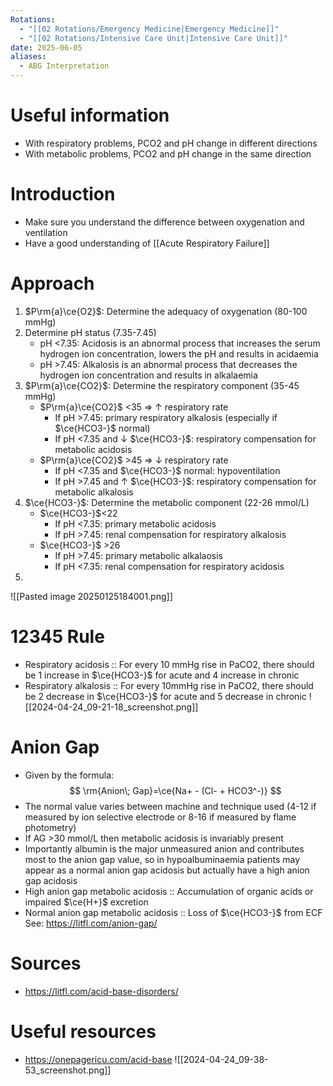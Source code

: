 ```yaml
---
Rotations:
  - "[[02 Rotations/Emergency Medicine|Emergency Medicine]]"
  - "[[02 Rotations/Intensive Care Unit|Intensive Care Unit]]"
date: 2025-06-05
aliases:
  - ABG Interpretation
---
```

# Useful information
- With respiratory problems, PCO2 and pH change in different directions
- With metabolic problems, PCO2 and pH change in the same direction

# Introduction
- Make sure you understand the difference between oxygenation and ventilation
- Have a good understanding of [[Acute Respiratory Failure]]
# Approach
1. $P\rm{a}\ce{O2}$: Determine the adequacy of oxygenation (80-100 mmHg)
2. Determine pH status (7.35-7.45)
	- pH <7.35: Acidosis is an abnormal process that increases the serum hydrogen ion concentration, lowers the pH and results in acidaemia
	 - pH >7.45: Alkalosis is an abnormal process that decreases the hydrogen ion concentration and results in alkalaemia
1. $P\rm{a}\ce{CO2}$: Determine the respiratory component (35-45 mmHg)
	  - $P\rm{a}\ce{CO2}$ <35 ⇒ ↑ respiratory rate
		+ If pH >7.45: primary respiratory alkalosis (especially if $\ce{HCO3-}$ normal)
		+ If pH <7.35 and ↓ $\ce{HCO3-}$: respiratory compensation for metabolic acidosis
	- $P\rm{a}\ce{CO2}$ >45 ⇒ ↓ respiratory rate
	     + If pH <7.35 and $\ce{HCO3-}$ normal: hypoventilation
	     + If pH >7.45 and ↑ $\ce{HCO3-}$: respiratory compensation for metabolic alkalosis
1. $\ce{HCO3-}$: Determine the metabolic component (22-26 mmol/L)
	- $\ce{HCO3-}$<22
		- If pH <7.35: primary metabolic acidosis
		- If pH >7.45: renal compensation for respiratory alkalosis
	- $\ce{HCO3-}$ >26
		- If pH >7.45: primary metabolic alkalaosis
		- If pH <7.35: renal compensation for respiratory acidosis
2. 

![[Pasted image 20250125184001.png]]
# 12345 Rule
- Respiratory acidosis :: For every 10 mmHg rise in PaCO2, there should be 1 increase in $\ce{HCO3-}$ for acute and 4 increase in chronic
- Respiratory alkalosis :: For every 10mmHg rise in PaCO2, there should be 2 decrease in $\ce{HCO3-}$ for acute and 5 decrease in chronic
![[2024-04-24_09-21-18_screenshot.png]]
# Anion Gap
- Given by the formula:
$$
\rm{Anion\; Gap}=\ce{Na+ - (Cl- + HCO3^-)}
$$
- The normal value varies between machine and technique used (4-12 if measured by ion selective electrode or 8-16 if measured by flame photometry)
- If AG >30 mmol/L then metabolic acidosis is invariably present
- Importantly albumin is the major unmeasured anion and contributes most to the anion gap value, so in hypoalbuminaemia patients may appear as a normal anion gap acidosis but actually have a high anion gap acidosis
- High anion gap metabolic acidosis :: Accumulation of organic acids or impaired $\ce{H+}$ excretion
- Normal anion gap metabolic acidosis :: Loss of $\ce{HCO3-}$ from ECF
See: https://litfl.com/anion-gap/
# Sources
- https://litfl.com/acid-base-disorders/
# Useful resources
- https://onepagericu.com/acid-base
![[2024-04-24_09-38-53_screenshot.png]]